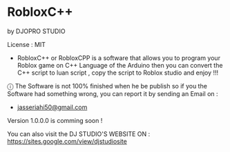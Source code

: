 # RobloxC++
by DJOPRO STUDIO

License : MIT

- RobloxC++ or RobloxCPP is a software that allows you to program your Roblox game on C++ Language of the Arduino then you can convert the C++ script to luan script , copy the script to Roblox studio and enjoy !!! 

ⓘ  The Software is not 100% finished when he be publish so if you the Software had something wrong, you can report it by sending an Email on :
- jasseriahi50@gmail.com

Version 1.0.0.0 is comming soon !

You can also visit the DJ STUDIO'S WEBSITE ON : https://sites.google.com/view/djstudiosite

